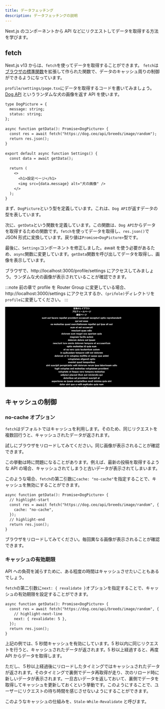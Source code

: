 ```yaml
---
title: データフェッチング
description: データフェッチングの説明
---
```


Next.js のコンポーネントから API などにリクエストしてデータを取得する方法を学びます。

## fetch

Next.js v13 からは、`fetch`を使ってデータを取得することができます。
`fetch`は[ブラウザの標準関数](https://developer.mozilla.org/ja/docs/Web/API/fetch)を拡張して作られた関数で、データのキャッシュ周りの制御ができるようになっています。

`profile/settings/page.tsx`にデータを取得するコードを書いてみましょう。[Dog API](https://dog.ceo/dog-api/) というランダムな犬の画像を返す API を使います。

```tsx title="src/app/profile/settings/page.tsx"
type DogPicture = {
  message: string;
  status: string;
};

async function getData(): Promise<DogPicture> {
  const res = await fetch("https://dog.ceo/api/breeds/image/random");
  return res.json();
}

export default async function Settings() {
  const data = await getData();

  return (
    <>
      <h1>設定ページ</h1>
      <img src={data.message} alt="犬の画像" />
    </>
  );
}
```

まず、`DogPicture`という型を定義しています。これは、`Dog API`が返すデータの型を表しています。

次に、`getData`という関数を定義しています。この関数は、`Dog API`からデータを取得するための関数です。`fetch`を使ってデータを取得し、`res.json()`で JSON 形式に変換しています。戻り値は`Promise<DogPicture>`型です。

最後に、`Settings`コンポーネントを修正しました。await を使う必要があるため、`async`関数に変更しています。`getData`関数を呼び出してデータを取得し、画像を表示しています。

ブラウザで、http://localhost:3000/profile/settings にアクセスしてみましょう。ランダムな犬の画像が表示されていることが確認できます。

:::note
前の章で profile を Router Group に変更している場合、http://localhost:3000/settings にアクセスするか、`(prifole)`ディレクトリを`profile`に変更してください。
:::

![alt text](../img/dataFetching.png)

## キャッシュの制御

### no-cache オプション

`fetch`はデフォルトではキャッシュを利用します。そのため、同じリクエストを複数回行うと、キャッシュされたデータが返されます。

試しにブラウザをリロードしてみてください。同じ画像が表示されることが確認できます。

この挙動は時に問題になることがあります。例えば、最新の投稿を取得するような API の場合、キャッシュされてしまうと古いデータが表示されてしまいます。

このような場合、`fetch`の第二引数に`cache: "no-cache"`を指定することで、キャッシュを無効にすることができます。

```tsx title="src/app/profile/settings/page.tsx"
async function getData(): Promise<DogPicture> {
  // highlight-start
  const res = await fetch("https://dog.ceo/api/breeds/image/random", {
    cache: "no-cache",
  });
  // highlight-end
  return res.json();
}
```

ブラウザをリロードしてみてください。毎回異なる画像が表示されることが確認できます。

### キャッシュの有効期限

API への負荷を減らすために、ある程度の時間はキャッシュさせたいこともあるでしょう。

`fetch`の第二引数に`next: { revalidate }`オプションを指定することで、キャッシュの有効期限を設定することができます。

```tsx title="src/app/profile/settings/page.tsx"
async function getData(): Promise<DogPicture> {
  const res = await fetch("https://dog.ceo/api/breeds/image/random", {
    // highlight-next-line
    next: { revalidate: 5 },
  });
  return res.json();
}
```

上記の例では、5 秒間キャッシュを有効にしています。5 秒以内に同じリクエストを行うと、キャッシュされたデータが返されます。5 秒以上経過すると、再度 API からデータを取得します。

ただし、５秒以上経過後にリロードしたタイミングではキャッシュされたデータが返されます。そのタイミングで裏側でデータ再取得が走り、次のリロード時に新しいデータが表示されます。一旦古いデータを返しておいて、裏側でデータを取得してキャッシュを更新しておくという挙動です。このようにすることで、ユーザーにリクエストの待ち時間を感じさせないようにすることができます。

このようなキャッシュの仕組みを、`Stale-While-Revalidate` と呼びます。
